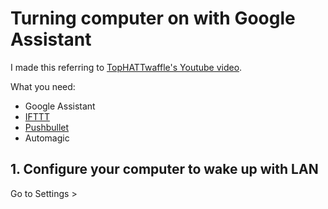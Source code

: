 # Turning computer on with Google Assistant

I made this referring to [TopHATTwaffle's Youtube video](https://www.youtube.com/watch?v=iD6lCh7Uhq8).

What you need:
- Google Assistant
- [IFTTT](https://ifttt.com/)
- [Pushbullet](https://play.google.com/store/apps/details?id=com.pushbullet.android&hl=fi&gl=US)
- Automagic

## 1. Configure your computer to wake up with LAN

Go to Settings > 
